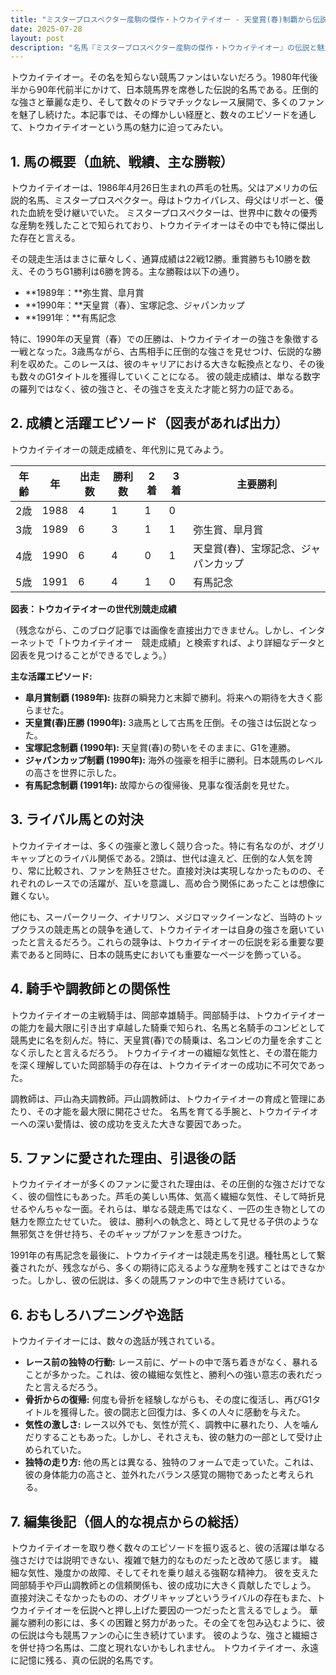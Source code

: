```yaml
---
title: "ミスタープロスペクター産駒の傑作・トウカイテイオー - 天皇賞(春)制覇から伝説へ、その栄光と影"
date: 2025-07-28
layout: post
description: "名馬『ミスタープロスペクター産駒の傑作・トウカイテイオー』の伝説と魅力を深堀り"
---
```


トウカイテイオー。その名を知らない競馬ファンはいないだろう。1980年代後半から90年代前半にかけて、日本競馬界を席巻した伝説的名馬である。圧倒的な強さと華麗な走り、そして数々のドラマチックなレース展開で、多くのファンを魅了し続けた。本記事では、その輝かしい経歴と、数々のエピソードを通して、トウカイテイオーという馬の魅力に迫ってみたい。


## 1. 馬の概要（血統、戦績、主な勝鞍）

トウカイテイオーは、1986年4月26日生まれの芦毛の牡馬。父はアメリカの伝説的名馬、ミスタープロスペクター。母はトウカイパレス、母父はリボーと、優れた血統を受け継いでいた。  ミスタープロスペクターは、世界中に数々の優秀な産駒を残したことで知られており、トウカイテイオーはその中でも特に傑出した存在と言える。

その競走生活はまさに華々しく、通算成績は22戦12勝。重賞勝ちも10勝を数え、そのうちG1勝利は6勝を誇る。主な勝鞍は以下の通り。

* **1989年：**弥生賞、皐月賞
* **1990年：**天皇賞（春）、宝塚記念、ジャパンカップ
* **1991年：**有馬記念


特に、1990年の天皇賞（春）での圧勝は、トウカイテイオーの強さを象徴する一戦となった。3歳馬ながら、古馬相手に圧倒的な強さを見せつけ、伝説的な勝利を収めた。このレースは、彼のキャリアにおける大きな転換点となり、その後も数々のG1タイトルを獲得していくことになる。  彼の競走成績は、単なる数字の羅列ではなく、彼の強さと、その強さを支えた才能と努力の証である。


## 2. 成績と活躍エピソード（図表があれば出力）


トウカイテイオーの競走成績を、年代別に見てみよう。

| 年齢 | 年 | 出走数 | 勝利数 | 2着 | 3着 | 主要勝利 |
|---|---|---|---|---|---|---|
| 2歳 | 1988 | 4 | 1 | 1 | 0 |  |
| 3歳 | 1989 | 6 | 3 | 1 | 1 | 弥生賞、皐月賞 |
| 4歳 | 1990 | 6 | 4 | 0 | 1 | 天皇賞(春)、宝塚記念、ジャパンカップ |
| 5歳 | 1991 | 6 | 4 | 1 | 0 | 有馬記念 |

**図表：トウカイテイオーの世代別競走成績**

（残念ながら、このブログ記事では画像を直接出力できません。しかし、インターネットで「トウカイテイオー　競走成績」と検索すれば、より詳細なデータと図表を見つけることができるでしょう。）


**主な活躍エピソード:**

* **皐月賞制覇 (1989年):**  抜群の瞬発力と末脚で勝利。将来への期待を大きく膨らませた。
* **天皇賞(春)圧勝 (1990年):** 3歳馬として古馬を圧倒。その強さは伝説となった。
* **宝塚記念制覇 (1990年):** 天皇賞(春)の勢いをそのままに、G1を連勝。
* **ジャパンカップ制覇 (1990年):**  海外の強豪を相手に勝利。日本競馬のレベルの高さを世界に示した。
* **有馬記念制覇 (1991年):**  故障からの復帰後、見事な復活劇を見せた。


## 3. ライバル馬との対決

トウカイテイオーは、多くの強豪と激しく競り合った。特に有名なのが、オグリキャップとのライバル関係である。2頭は、世代は違えど、圧倒的な人気を誇り、常に比較され、ファンを熱狂させた。直接対決は実現しなかったものの、それぞれのレースでの活躍が、互いを意識し、高め合う関係にあったことは想像に難くない。

他にも、スーパークリーク、イナリワン、メジロマックイーンなど、当時のトップクラスの競走馬との競争を通して、トウカイテイオーは自身の強さを磨いていったと言えるだろう。これらの競争は、トウカイテイオーの伝説を彩る重要な要素であると同時に、日本の競馬史においても重要な一ページを飾っている。


## 4. 騎手や調教師との関係性


トウカイテイオーの主戦騎手は、岡部幸雄騎手。岡部騎手は、トウカイテイオーの能力を最大限に引き出す卓越した騎乗で知られ、名馬と名騎手のコンビとして競馬史に名を刻んだ。特に、天皇賞(春)での騎乗は、名コンビの力量を余すことなく示したと言えるだろう。  トウカイテイオーの繊細な気性と、その潜在能力を深く理解していた岡部騎手の存在は、トウカイテイオーの成功に不可欠であった。

調教師は、戸山為夫調教師。戸山調教師は、トウカイテイオーの育成と管理にあたり、その才能を最大限に開花させた。  名馬を育てる手腕と、トウカイテイオーへの深い愛情は、彼の成功を支えた大きな要因であった。


## 5. ファンに愛された理由、引退後の話

トウカイテイオーが多くのファンに愛された理由は、その圧倒的な強さだけでなく、彼の個性にもあった。芦毛の美しい馬体、気高く繊細な気性、そして時折見せるやんちゃな一面。それらは、単なる競走馬ではなく、一匹の生き物としての魅力を際立たせていた。  彼は、勝利への執念と、時として見せる子供のような無邪気さを併せ持ち、そのギャップがファンを惹きつけた。

1991年の有馬記念を最後に、トウカイテイオーは競走馬を引退。種牡馬として繋養されたが、残念ながら、多くの期待に応えるような産駒を残すことはできなかった。しかし、彼の伝説は、多くの競馬ファンの中で生き続けている。


## 6. おもしろハプニングや逸話

トウカイテイオーには、数々の逸話が残されている。

* **レース前の独特の行動:**  レース前に、ゲートの中で落ち着きがなく、暴れることが多かった。これは、彼の繊細な気性と、勝利への強い意志の表れだったと言えるだろう。
* **骨折からの復帰:**  何度も骨折を経験しながらも、その度に復活し、再びG1タイトルを獲得した。彼の闘志と回復力は、多くの人々に感動を与えた。
* **気性の激しさ:**  レース以外でも、気性が荒く、調教中に暴れたり、人を噛んだりすることもあった。しかし、それさえも、彼の魅力の一部として受け止められていた。
* **独特の走り方:**  他の馬とは異なる、独特のフォームで走っていた。これは、彼の身体能力の高さと、並外れたバランス感覚の賜物であったと考えられる。


## 7. 編集後記（個人的な視点からの総括）

トウカイテイオーを取り巻く数々のエピソードを振り返ると、彼の活躍は単なる強さだけでは説明できない、複雑で魅力的なものだったと改めて感じます。  繊細な気性、幾度かの故障、そしてそれを乗り越える強靭な精神力。  彼を支えた岡部騎手や戸山調教師との信頼関係も、彼の成功に大きく貢献したでしょう。  直接対決こそなかったものの、オグリキャップというライバルの存在もまた、トウカイテイオーを伝説へと押し上げた要因の一つだったと言えるでしょう。  華麗な勝利の影には、多くの困難と努力があった。その全てを包み込むように、彼の伝説は今も競馬ファンの心に生き続けています。  彼のような、強さと繊細さを併せ持つ名馬は、二度と現れないかもしれません。  トウカイテイオー、永遠に記憶に残る、真の伝説的名馬です。
